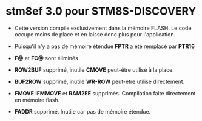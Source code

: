 # stm8ef 3.0 pour STM8S-DISCOVERY 

* Cette version compile exclusivement dans la mémoire FLASH. Le code occupe moins de 
place et en laisse donc plus pour l'application.

* Puisqu'il n'y a pas de mémoire étendue **FPTR** a été remplacé par **PTR16**

* **F@** et **FC@**  sont éliminés 

* **ROW2BUF** supprimé, inutile  **CMOVE** peut-être utilisé à la place. 

* **BUF2ROW** supprimé, inutile **WR-ROW** peut-être utilisé directement. 


* **FMOVE** **IFMMOVE** et **RAM2EE** supprimés. Compilation faite directement en mémoire flash.

* **FADDR** supprimé. Inutile car pas de mémoire étendue. 

